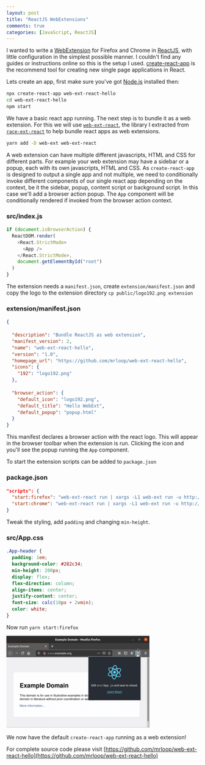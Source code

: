 ```yaml
---
layout: post
title: "ReactJS WebExtensions"
comments: true
categories: [JavaScript, ReactJS]
---
```


I wanted to write a [WebExtension](https://developer.mozilla.org/en-US/docs/Mozilla/Add-ons/WebExtensions) for Firefox and Chrome in [ReactJS](https://reactjs.org), with little configuration in the simplest possible manner. I couldn't find any guides or instructions online so this is the setup I used. [create-react-app](https://reactjs.org/docs/create-a-new-react-app.html#create-react-app) is the recommend tool for creating new single page applications in React.

Lets create an app, first make sure you've got [Node.js](https://nodejs.org/en/) installed then:

```sh
npx create-react-app web-ext-react-hello
cd web-ext-react-hello
npm start
```

We have a basic react app running. The next step is to bundle it as a web extension. For this we will use [`web-ext-react`](https://github.com/mrloop/web-ext-react), the library I extracted from [`race-ext-react`](https://github.com/mrloop/race-ext-react) to help bundle react apps as web extensions.

```sh
yarn add -D web-ext web-ext-react
```

A web extension can have multiple different javascripts, HTML and CSS for different parts. For example your web extension may have a sidebar or a popup, each with its own javascripts, HTML and CSS. As `create-react-app` is designed to output a single app and not multiple, we need to conditionally invoke different components of our single react app depending on the context, be it the sidebar, popup, content script or background script. In this case we'll add a browser action popup. The `App` component will be conditionally rendered if invoked from the browser action context.

### src/index.js

```js
if (document.isBrowserAction) {
  ReactDOM.render(
    <React.StrictMode>
      <App />
    </React.StrictMode>,
    document.getElementById("root")
  )
}
```

The extension needs a `manifest.json`, create `extension/manifest.json` and copy the logo to the extension directory `cp public/logo192.png extension`

### extension/manifest.json

```json
{

  "description": "Bundle ReactJS as web extension",
  "manifest_version": 2,
  "name": "web-ext-react-hello",
  "version": "1.0",
  "homepage_url": "https://github.com/mrloop/web-ext-react-hello",
  "icons": {
    "192": "logo192.png"
  },

  "browser_action": {
    "default_icon": "logo192.png",
    "default_title": "Hello WebExt",
    "default_popup": "popup.html"
  }
}
```

This manifest declares a browser action with the react logo. This will appear in the browser toolbar when the extension is run. Clicking the icon and you'll see the popup running the `App` component.

To start the extension scripts can be added to `package.json`

### package.json

```json
"scripts": {
  "start:firefox": "web-ext-react run | xargs -L1 web-ext run -u http://www.example.org/ -s",
  "start:chrome": "web-ext-react run | xargs -L1 web-ext run -u http://www.example.org/ -t chromium -s",
}
```

Tweak the styling, add `padding` and changing `min-height`.

### src/App.css

```css
.App-header {
  padding: 1em;
  background-color: #282c34;
  min-height: 200px;
  display: flex;
  flex-direction: column;
  align-items: center;
  justify-content: center;
  font-size: calc(10px + 2vmin);
  color: white;
}
```

Now run `yarn start:firefox`

<picture>
  <source media="(min-width: 461px)" srcset="/images/web-ext-react-hello-740w-fs8.png" />
  <source media="(max-width: 460px)" srcset="/images/web-ext-react-hello-460w-fs8.png" />
  <img src="/images/web-ext-react-hello-375w-fs8.png" alt="screenshot" />
</picture>

We now have the default `create-react-app` running as a web extension!

For complete source code please visit [https://github.com/mrloop/web-ext-react-hello](https://github.com/mrloop/web-ext-react-hello)

